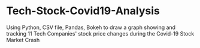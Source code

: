 # Tech-Stock-Covid19-Analysis
Using Python, CSV file, Pandas, Bokeh to draw a graph showing and tracking 11 Tech Companies' stock price changes during the Covid-19 Stock Market Crash
